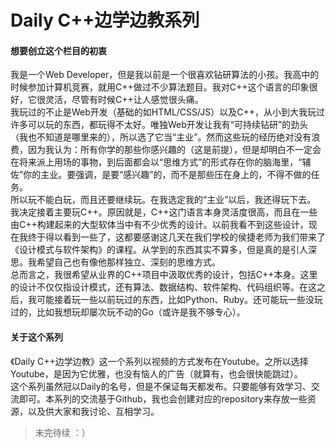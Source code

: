 # Daily C++边学边教系列

#### 想要创立这个栏目的初衷
我是一个Web Developer，但是我以前是一个很喜欢钻研算法的小孩。我高中的时候参加计算机竞赛，就用C++做过不少算法题目。我对C++这个语言的印象很好，它很灵活，尽管有时候C++让人感觉很头痛。  
我玩过的不止是Web开发（基础的如HTML/CSS/JS）以及C++，从小到大我玩过许多可以玩的东西，都玩得不太好。唯独Web开发让我有“可持续钻研”的劲头（我也不知道是哪里来的），所以选了它当“主业”。然而这些玩的经历绝对没有浪费，因为我认为：所有你学的那些你感兴趣的（这是前提），但是却明白不一定会在将来派上用场的事物，到后面都会以“思维方式”的形式存在你的脑海里，“辅佐”你的主业。要强调，是要“感兴趣”的，而不是那些压在身上的，不得不做的任务。  
所以玩不能白玩，而且还要继续玩。在我选定我的“主业”以后，我还得玩下去。  
我决定接着主要玩C++。原因就是，C++这门语言本身灵活度很高，而且在一些由C++构建起来的大型软体当中有不少优秀的设计。以前我看不到这些设计，现在我终于得以看到一些了，这都要感谢这几天在我们学校的侯捷老师为我们带来了《设计模式与软件架构》的课程。从学到的东西其实不算多，但是真的是引人深思。我希望自己也有像他那样独立、深刻的思维方式。  
总而言之，我很希望从业界的C++项目中汲取优秀的设计，包括C++本身。这里的设计不仅仅指设计模式，还有算法、数据结构、软件架构、代码组织等。在这之后，我可能接着玩一些以前玩过的东西，比如Python、Ruby。还可能玩一些没玩过的，比如我想玩却屡次玩不动的Go（或许是我不够专心）。  

#### 关于这个系列
《Daily C++边学边教》这一个系列以视频的方式发布在Youtube。之所以选择Youtube，是因为它优雅，也没有恼人的广告（就算有，也会很快能跳过）。  
这个系列虽然冠以Daily的名号，但是不保证每天都发布。只要能够有效学习、交流即可。本系列的交流基于Github，我也会创建对应的repository来存放一些资源，以及供大家和我讨论、互相学习。  

> 未完待续 ：）
